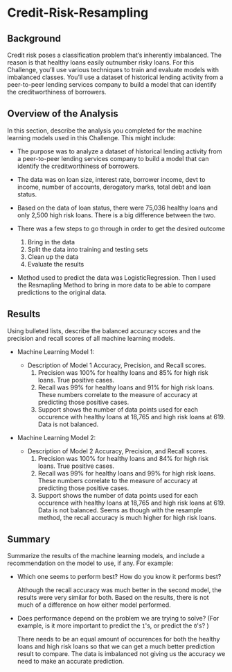 # Credit-Risk-Resampling

## Background
Credit risk poses a classification problem that’s inherently imbalanced. The reason is that healthy loans easily outnumber risky loans. For this Challenge, you’ll use various techniques to train and evaluate models with imbalanced classes. You’ll use a dataset of historical lending activity from a peer-to-peer lending services company to build a model that can identify the creditworthiness of borrowers.

## Overview of the Analysis

In this section, describe the analysis you completed for the machine learning models used in this Challenge. This might include:

* The purpose was to analyze a dataset of historical lending activity from a peer-to-peer lending services company to build a model that can identify the creditworthiness of borrowers.

* The data was on loan size, interest rate, borrower income, devt to income, number of accounts, derogatory marks, total debt and loan status.
  
* Based on the data of loan status, there were 75,036 healthy loans and only 2,500 high risk loans. There is a big difference between the two.
  
* There was a few steps to go through in order to get the desired outcome
  1. Bring in the data
  2. Split the data into training and testing sets
  3. Clean up the data
  4. Evaluate the results
     
* Method used to predict the data was LogisticRegression. Then I used the Resmapling Method to bring in more data to be able to compare predictions to the original data.

## Results

Using bulleted lists, describe the balanced accuracy scores and the precision and recall scores of all machine learning models.

* Machine Learning Model 1:
  * Description of Model 1 Accuracy, Precision, and Recall scores.
    1. Precision was 100% for healthy loans and 85% for high risk loans. True positive cases.
    2. Recall was 99% for healthy loans and 91% for high risk loans. These numbers correlate to the measure of accuracy at predicting those positive cases.
    3. Support shows the number of data points used for each occurence with healthy loans at 18,765 and high risk loans at 619. Data is not balanced.


* Machine Learning Model 2:
  * Description of Model 2 Accuracy, Precision, and Recall scores.
    1. Precision was 100% for healthy loans and 84% for high risk loans. True positive cases.
    2. Recall was 99% for healthy loans and 99% for high risk loans. These numbers correlate to the measure of accuracy at predicting those positive cases.
    3. Support shows the number of data points used for each occurence with healthy loans at 18,765 and high risk loans at 619. Data is not balanced. Seems as though with the resample method, the recall accuracy is much higher for high risk loans.

## Summary

Summarize the results of the machine learning models, and include a recommendation on the model to use, if any. For example:

* Which one seems to perform best? How do you know it performs best?

   Although the recall accuracy was much better in the second model, the results were very similar for both. Based on the results, there is not much of a difference on how either model performed.
  
* Does performance depend on the problem we are trying to solve? (For example, is it more important to predict the `1`'s, or predict the `0`'s? )

  There needs to be an equal amount of occurences for both the healthy loans and high risk loans so that we can get a much better prediction result to compare. The data is imbalanced not giving us the accuracy we need to make an accurate prediction.
  
